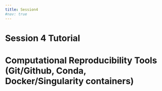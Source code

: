 ```yaml
---
title: Session4
#nav: true
---
```


# Session 4 Tutorial 
# Computational Reproducibility Tools (Git/Github, Conda, Docker/Singularity containers)
